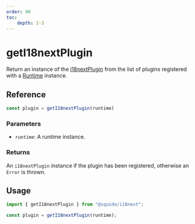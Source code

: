 ```yaml
---
order: 90
toc:
    depth: 2-3
---
```


# getI18nextPlugin

Return an instance of the [i18nextPlugin](../i18next/i18nextPlugin.md) from the list of plugins registered with a [Runtime](../runtime/runtime-class.md) instance.

## Reference

```ts
const plugin = getI18nextPlugin(runtime)
```

### Parameters

- `runtime`: A runtime instance.

### Returns

An `i18nextPlugin` instance if the plugin has been registered, otherwise an `Error` is thrown.

## Usage

```ts
import { getI18nextPlugin } from "@squide/i18next";

const plugin = getI18nextPlugin(runtime);
```

